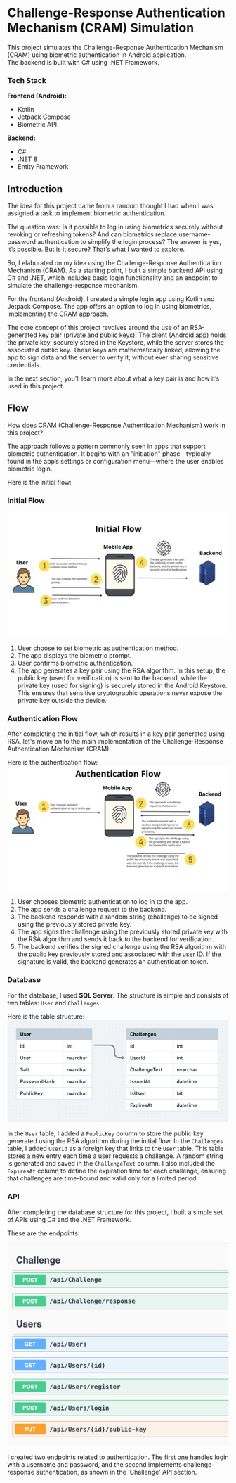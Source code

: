 # Challenge-Response Authentication Mechanism (CRAM) Simulation
This project simulates the Challenge-Response Authentication Mechanism (CRAM) using biometric authentication in Android application.  
The backend is built with C# using .NET Framework.

### Tech Stack

**Frontend (Android):**
- Kotlin
- Jetpack Compose
- Biometric API


**Backend:**
- C#
- .NET 8
- Entity Framework

## Introduction
The idea for this project came from a random thought I had when I was assigned a task to implement biometric authentication. 

The question was: Is it possible to log in using biometrics securely without revoking or refreshing tokens? And can biometrics replace username-password authentication to simplify the login process? The answer is yes, it’s possible. But is it secure? That’s what I wanted to explore. 

So, I elaborated on my idea using the Challenge-Response Authentication Mechanism (CRAM). As a starting point, I built a simple backend API using C# and .NET, which includes basic login functionality and an endpoint to simulate the challenge-response mechanism.

For the frontend (Android), I created a simple login app using Kotlin and Jetpack Compose. The app offers an option to log in using biometrics, implementing the CRAM approach.

The core concept of this project revolves around the use of an RSA-generated key pair (private and public keys). The client (Android app) holds the private key, securely stored in the Keystore, while the server stores the associated public key. These keys are mathematically linked, allowing the app to sign data and the server to verify it, without ever sharing sensitive credentials.

In the next section, you'll learn more about what a key pair is and how it’s used in this project.

## Flow

How does CRAM (Challenge-Response Authentication Mechanism) work in this project?

The approach follows a pattern commonly seen in apps that support biometric authentication. It begins with an "initiation" phase—typically found in the app’s settings or configuration menu—where the user enables biometric login.

Here is the initial flow:

### Initial Flow
![Initial Flow](https://raw.githubusercontent.com/moha-sihab/Challenge-Response-Authentication/refs/heads/main/ss/init.jpg)

1. User choose to set biometric as authentication method.
2. The app displays the biometric prompt.
3. User confirms biometric authentication.
4. The app generates a key pair using the RSA algorithm. In this setup, the public key (used for verification) is sent to the backend, while the private key (used for signing) is securely stored in the Android Keystore. This ensures that sensitive cryptographic operations never expose the private key outside the device.

### Authentication Flow
After completing the initial flow, which results in a key pair generated using RSA, let's move on to the main implementation of the Challenge-Response Authentication Mechanism (CRAM).

Here is the authentication flow:
![Authentication Flow](https://raw.githubusercontent.com/moha-sihab/Challenge-Response-Authentication/refs/heads/main/ss/auth.jpg)

1. User chooses biometric authentication to log in to the app.
2. The app sends a challenge request to the backend.
3. The backend responds with a random string (challenge) to be signed using the previously stored private key.
4. The app signs the challenge using the previously stored private key with the RSA algorithm and sends it back to the backend for verification.
5. The backend verifies the signed challenge using the RSA algorithm with the public key previously stored and associated with the user ID. If the signature is valid, the backend generates an authentication token.

### Database
For the database, I used **SQL Server**. The structure is simple and consists of two tables: `User` and `Challenges`.

Here is the table structure:
![Table Structure](https://raw.githubusercontent.com/moha-sihab/Challenge-Response-Authentication/refs/heads/main/ss/table.png)

In the `User` table, I added a `PublicKey` column to store the public key generated using the RSA algorithm during the initial flow.
In the `Challenges` table, I added `UserId` as a foreign key that links to the `User` table. 
This table stores a new entry each time a user requests a challenge. A random string is generated and saved in the `ChallengeText` column. 
I also included the `ExpiresAt` column to define the expiration time for each challenge, ensuring that challenges are time-bound and valid only for a limited period.

### API
After completing the database structure for this project, I built a simple set of APIs using C# and the .NET Framework.

These are the endpoints:

![API](https://raw.githubusercontent.com/moha-sihab/Challenge-Response-Authentication/refs/heads/main/ss/api.png)

I created two endpoints related to authentication. The first one handles login with a username and password, and the second implements challenge-response authentication, as shown in the 'Challenge' API section.



